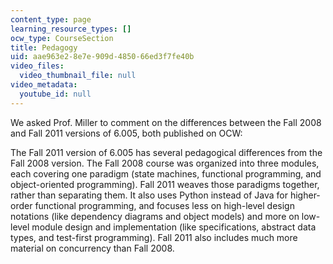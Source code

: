 ```yaml
---
content_type: page
learning_resource_types: []
ocw_type: CourseSection
title: Pedagogy
uid: aae963e2-8e7e-909d-4850-66ed3f7fe40b
video_files:
  video_thumbnail_file: null
video_metadata:
  youtube_id: null
---
```


We asked Prof. Miller to comment on the differences between the Fall 2008 and Fall 2011 versions of 6.005, both published on OCW:

The Fall 2011 version of 6.005 has several pedagogical differences from the Fall 2008 version. The Fall 2008 course was organized into three modules, each covering one paradigm (state machines, functional programming, and object-oriented programming). Fall 2011 weaves those paradigms together, rather than separating them. It also uses Python instead of Java for higher-order functional programming, and focuses less on high-level design notations (like dependency diagrams and object models) and more on low-level module design and implementation (like specifications, abstract data types, and test-first programming). Fall 2011 also includes much more material on concurrency than Fall 2008.